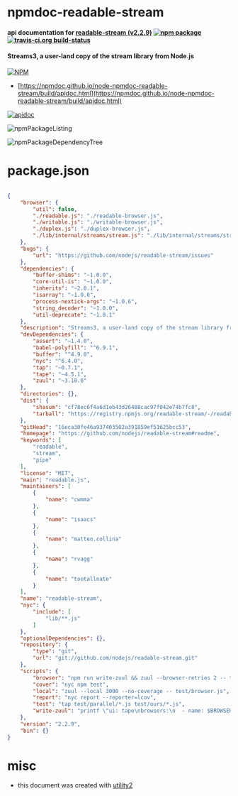 # npmdoc-readable-stream

#### api documentation for  [readable-stream (v2.2.9)](https://github.com/nodejs/readable-stream#readme)  [![npm package](https://img.shields.io/npm/v/npmdoc-readable-stream.svg?style=flat-square)](https://www.npmjs.org/package/npmdoc-readable-stream) [![travis-ci.org build-status](https://api.travis-ci.org/npmdoc/node-npmdoc-readable-stream.svg)](https://travis-ci.org/npmdoc/node-npmdoc-readable-stream)

#### Streams3, a user-land copy of the stream library from Node.js

[![NPM](https://nodei.co/npm/readable-stream.png?downloads=true&downloadRank=true&stars=true)](https://www.npmjs.com/package/readable-stream)

- [https://npmdoc.github.io/node-npmdoc-readable-stream/build/apidoc.html](https://npmdoc.github.io/node-npmdoc-readable-stream/build/apidoc.html)

[![apidoc](https://npmdoc.github.io/node-npmdoc-readable-stream/build/screenCapture.buildCi.browser.%252Ftmp%252Fbuild%252Fapidoc.html.png)](https://npmdoc.github.io/node-npmdoc-readable-stream/build/apidoc.html)

![npmPackageListing](https://npmdoc.github.io/node-npmdoc-readable-stream/build/screenCapture.npmPackageListing.svg)

![npmPackageDependencyTree](https://npmdoc.github.io/node-npmdoc-readable-stream/build/screenCapture.npmPackageDependencyTree.svg)



# package.json

```json

{
    "browser": {
        "util": false,
        "./readable.js": "./readable-browser.js",
        "./writable.js": "./writable-browser.js",
        "./duplex.js": "./duplex-browser.js",
        "./lib/internal/streams/stream.js": "./lib/internal/streams/stream-browser.js"
    },
    "bugs": {
        "url": "https://github.com/nodejs/readable-stream/issues"
    },
    "dependencies": {
        "buffer-shims": "~1.0.0",
        "core-util-is": "~1.0.0",
        "inherits": "~2.0.1",
        "isarray": "~1.0.0",
        "process-nextick-args": "~1.0.6",
        "string_decoder": "~1.0.0",
        "util-deprecate": "~1.0.1"
    },
    "description": "Streams3, a user-land copy of the stream library from Node.js",
    "devDependencies": {
        "assert": "~1.4.0",
        "babel-polyfill": "^6.9.1",
        "buffer": "^4.9.0",
        "nyc": "^6.4.0",
        "tap": "~0.7.1",
        "tape": "~4.5.1",
        "zuul": "~3.10.0"
    },
    "directories": {},
    "dist": {
        "shasum": "cf78ec6f4a6d1eb43d26488cac97f042e74b7fc8",
        "tarball": "https://registry.npmjs.org/readable-stream/-/readable-stream-2.2.9.tgz"
    },
    "gitHead": "16eca30fe46a937403502a391859ef51625bcc53",
    "homepage": "https://github.com/nodejs/readable-stream#readme",
    "keywords": [
        "readable",
        "stream",
        "pipe"
    ],
    "license": "MIT",
    "main": "readable.js",
    "maintainers": [
        {
            "name": "cwmma"
        },
        {
            "name": "isaacs"
        },
        {
            "name": "matteo.collina"
        },
        {
            "name": "rvagg"
        },
        {
            "name": "tootallnate"
        }
    ],
    "name": "readable-stream",
    "nyc": {
        "include": [
            "lib/**.js"
        ]
    },
    "optionalDependencies": {},
    "repository": {
        "type": "git",
        "url": "git://github.com/nodejs/readable-stream.git"
    },
    "scripts": {
        "browser": "npm run write-zuul && zuul --browser-retries 2 -- test/browser.js",
        "cover": "nyc npm test",
        "local": "zuul --local 3000 --no-coverage -- test/browser.js",
        "report": "nyc report --reporter=lcov",
        "test": "tap test/parallel/*.js test/ours/*.js",
        "write-zuul": "printf \"ui: tape\nbrowsers:\n  - name: $BROWSER_NAME\n    version: $BROWSER_VERSION\n\">.zuul.yml"
    },
    "version": "2.2.9",
    "bin": {}
}
```



# misc
- this document was created with [utility2](https://github.com/kaizhu256/node-utility2)
